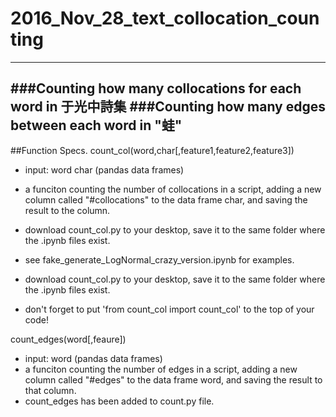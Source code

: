 # 2016_Nov_28_text_collocation_counting
---------
###Counting how many collocations for each word in 于光中詩集
###Counting how many edges between each word in "蛙"
---------
##Function Specs.
count_col(word,char[,feature1,feature2,feature3])
 * input: word char (pandas data frames)
          
 * a funciton counting the number of collocations in a script, adding a new column called "#collocations" to the data frame char, and saving the result to the column.
 * download count_col.py to your desktop, save it to the same folder where the .ipynb files exist. 
 * see fake_generate_LogNormal_crazy_version.ipynb for examples.
 * download count_col.py to your desktop, save it to the same folder where the .ipynb files exist.
 * don't forget to put 
 'from count_col import count_col'
 to the top of your code!
 
count_edges(word[,feaure])
  * input: word (pandas data frames)
  * a funciton counting the number of edges in a script, adding a new column called "#edges" to the data frame word, and saving the result to that column.
  * count_edges has been added to count.py file.
 
